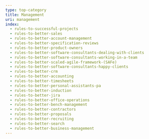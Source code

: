 ```yaml
---
type: top-category
title: Management
uri: management
index:
  - rules-to-successful-projects
  - rules-to-better-sales
  - rules-to-better-account-management
  - rules-to-better-specification-reviews
  - rules-to-better-product-owners
  - rules-to-better-software-consultants-dealing-with-clients
  - rules-to-better-software-consultants-working-in-a-team
  - rules-to-better-scaled-agile-framework-(SAFe)
  - rules-to-better-software-consultants-happy-clients
  - rules-to-better-crm
  - rules-to-better-accounting
  - rules-to-better-timesheets
  - rules-to-better-personal-assistants-pa
  - rules-to-better-induction
  - rules-to-better-jira
  - rules-to-better-office-operations
  - rules-to-better-bench-management
  - rules-to-better-contractors
  - rules-to-better-proposals
  - rules-to-better-recruiting
  - rules-to-better-search
  - rules-to-better-business-management
---
```

